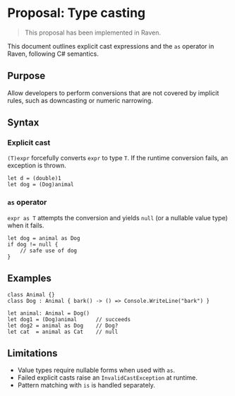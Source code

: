 # Proposal: Type casting

> This proposal has been implemented in Raven.

This document outlines explicit cast expressions and the `as` operator in Raven, following C# semantics.

## Purpose

Allow developers to perform conversions that are not covered by implicit rules, such as downcasting or numeric narrowing.

## Syntax

### Explicit cast

`(T)expr` forcefully converts `expr` to type `T`. If the runtime conversion fails, an exception is thrown.

```raven
let d = (double)1
let dog = (Dog)animal
```

### `as` operator

`expr as T` attempts the conversion and yields `null` (or a nullable value type) when it fails.

```raven
let dog = animal as Dog
if dog != null {
    // safe use of dog
}
```

## Examples

```raven
class Animal {}
class Dog : Animal { bark() -> () => Console.WriteLine("bark") }

let animal: Animal = Dog()
let dog1 = (Dog)animal      // succeeds
let dog2 = animal as Dog    // Dog?
let cat  = animal as Cat    // null
```

## Limitations

* Value types require nullable forms when used with `as`.
* Failed explicit casts raise an `InvalidCastException` at runtime.
* Pattern matching with `is` is handled separately.
